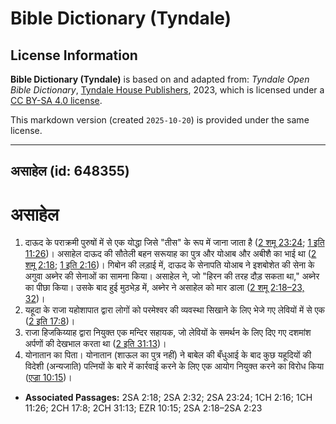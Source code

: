 # Bible Dictionary (Tyndale)

## License Information

**Bible Dictionary (Tyndale)** is based on and adapted from: _Tyndale Open Bible Dictionary_, [Tyndale House Publishers](https://tyndaleopenresources.com/), 2023, which is licensed under a [CC BY-SA 4.0 license](https://creativecommons.org/licenses/by-sa/4.0/legalcode.en).

This markdown version (created `2025-10-20`) is provided under the same license.



--------------------------------

## असाहेल (id: 648355)

असाहेल
======

1. दाऊद के पराक्रमी पुरुषों में से एक योद्धा जिसे "तीस" के रूप में जाना जाता है ([2 शमू 23:24](https://ref.ly/2Sam23:24); [1 इति 11:26](https://ref.ly/1Chr11:26))। असाहेल दाऊद की सौतेली बहन सरूयाह का पुत्र और योआब और अबीशै का भाई था ([2 शमू 2:18](https://ref.ly/2Sam2:18); [1 इति 2:16](https://ref.ly/1Chr2:16))। गिबोन की लड़ाई में, दाऊद के सेनापति योआब ने इशबोशेत की सेना के अगुवा अब्नेर की सेनाओं का सामना किया। असाहेल ने, जो "हिरन की तरह दौड़ सकता था," अब्नेर का पीछा किया। उसके बाद हुई मुठभेड़ में, अब्नेर ने असाहेल को मार डाला ([2 शमू 2:18–23, 32](https://ref.ly/2Sam2:18-2Sam2:23,2Sam2:32))।
2. यहूदा के राजा यहोशापात द्वारा लोगों को परमेश्वर की व्यवस्था सिखाने के लिए भेजे गए लेवियों में से एक ([2 इति 17:8](https://ref.ly/2Chr17:8))।
3. राजा हिजकिय्याह द्वारा नियुक्त एक मन्दिर सहायक, जो लेवियों के समर्थन के लिए दिए गए दशमांश अर्पणों की देखभाल करता था ([2 इति 31:13](https://ref.ly/2Chr31:13))।
4. योनातान का पिता। योनातान (शाऊल का पुत्र नहीं) ने बाबेल की बँधुआई के बाद कुछ यहूदियों की विदेशी (अन्यजाति) पत्नियों के बारे में कार्रवाई करने के लिए एक आयोग नियुक्त करने का विरोध किया ([एज्रा 10:15](https://ref.ly/Ezra10:15))।

* **Associated Passages:** 2SA 2:18; 2SA 2:32; 2SA 23:24; 1CH 2:16; 1CH 11:26; 2CH 17:8; 2CH 31:13; EZR 10:15; 2SA 2:18–2SA 2:23

